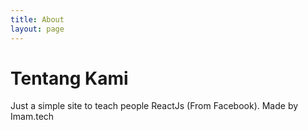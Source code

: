 ```yaml
---
title: About
layout: page
---
```


<h1>Tentang Kami</h1>

<p>Just a simple site to teach people ReactJs (From Facebook). Made by Imam.tech</p>